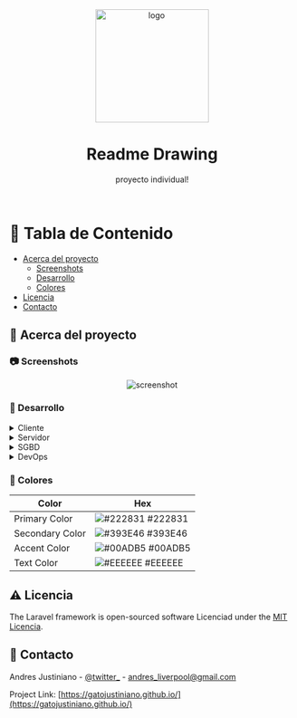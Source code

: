 


<!--
Readme de https://github.com/Louis3797/awesome-readme-template
y ultilizado para uso personal de GatoJustiniano para presentación de futuros proyectos :3
-->
<div align="center">

  <img src="assets/logo.png" alt="logo" width="200" height="auto" />
  <h1>Readme Drawing</h1>
  
  <p>
    proyecto individual! 
  </p>
</div>
<br />

<!-- Table of Contents -->
# :notebook_with_decorative_cover: Tabla de Contenido

- [Acerca del proyecto](#star2-acerca-del-proyecto)
  * [Screenshots](#camera-screenshots)
  * [Desarrollo](#space_invader-desarrollo)
  * [Colores](#art-colores)
- [Licencia](#warning-Licencia)
- [Contacto](#handshake-Contacto)

  

<!-- Acerca del proyecto -->
## :star2: Acerca del proyecto


<!-- Screenshots -->
### :camera: Screenshots

<div align="center"> 
  <img src="https://placehold.co/600x400?text=Your+Screenshot+here" alt="screenshot" />
</div>


<!-- Desarrollo -->
### :space_invader: Desarrollo

<details>
  <summary>Cliente</summary>
  <ul>
    <li>Plantillas Blade</li>
    <li>Material Kit</li>
  </ul>
</details>

<details>
  <summary>Servidor</summary>
  <ul>
    <li><a href="https://socket.io/">SocketIO</a></li>
    <li><a href="https://graphql.org/">GraphQL</a></li>
  </ul>
</details>

<details>
<summary>SGBD</summary>
  <ul>
    <li><a href="https://www.mysql.com/">MySQL</a></li>
    <li><a href="https://www.postgresql.org/">PostgreSQL</a></li>
    <li><a href="https://www.mongodb.com/">MongoDB</a></li>
  </ul>
</details>

<details>
<summary>DevOps</summary>
  <ul>
    <li><a href="https://www.docker.com/">Docker</a></li>
    <li><a href="https://www.jenkins.io/">Jenkins</a></li>
    <li><a href="https://circleci.com/">CircleCLI</a></li>
  </ul>
</details>

<!-- Colores -->
### :art: Colores

| Color             | Hex                                                                |
| ----------------- | ------------------------------------------------------------------ |
| Primary Color | ![#222831](https://via.placeholder.com/10/222831?text=+) #222831 |
| Secondary Color | ![#393E46](https://via.placeholder.com/10/393E46?text=+) #393E46 |
| Accent Color | ![#00ADB5](https://via.placeholder.com/10/00ADB5?text=+) #00ADB5 |
| Text Color | ![#EEEEEE](https://via.placeholder.com/10/EEEEEE?text=+) #EEEEEE |

<!-- Licencia -->
## :warning: Licencia

The Laravel framework is open-sourced software Licenciad under the [MIT Licencia](https://opensource.org/Licencias/MIT).

<!-- Contacto -->
## :handshake: Contacto

Andres Justiniano - [@twitter_](https://twitter.com/redsjustiniano) - andres_liverpool@gmail.com

Project Link: [https://gatojustiniano.github.io/](https://gatojustiniano.github.io/) 
